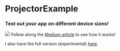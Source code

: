 # ProjectorExample
### Test out your app on different device sizes!

![](https://miro.medium.com/max/1000/1*Zo12BU5aQg5S96jQeHCfwA.png)
Follow along the [Medium article](https://medium.com/macoclock/test-your-app-on-different-screen-sizes-without-the-simulator-ce1ebfdfac22?source=friends_link&sk=db88b92c6cbb4bc1675da8e7d3cb54f6) to see how it works!

I also have the full version (experimental) [here](https://github.com/aheze/Projector).
